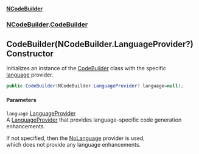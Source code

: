 #### [NCodeBuilder](./index.md 'index')
### [NCodeBuilder](./NCodeBuilder.md 'NCodeBuilder').[CodeBuilder](./NCodeBuilder-CodeBuilder.md 'NCodeBuilder.CodeBuilder')
## CodeBuilder(NCodeBuilder.LanguageProvider?) Constructor
Initializes an instance of the [CodeBuilder](./NCodeBuilder-CodeBuilder.md 'NCodeBuilder.CodeBuilder') class with the specific  
[language](#NCodeBuilder-CodeBuilder-CodeBuilder(NCodeBuilder-LanguageProvider-)-language 'NCodeBuilder.CodeBuilder.CodeBuilder(NCodeBuilder.LanguageProvider?).language') provider.  
```csharp
public CodeBuilder(NCodeBuilder.LanguageProvider? language=null);
```
#### Parameters
<a name='NCodeBuilder-CodeBuilder-CodeBuilder(NCodeBuilder-LanguageProvider-)-language'></a>
`language` [LanguageProvider](./NCodeBuilder-LanguageProvider.md 'NCodeBuilder.LanguageProvider')  
A [LanguageProvider](./NCodeBuilder-LanguageProvider.md 'NCodeBuilder.LanguageProvider') that provides language-specific code generation  
enhancements.  





If not specified, then the [NoLanguage](./NCodeBuilder-LanguageProvider-NoLanguage.md 'NCodeBuilder.LanguageProvider.NoLanguage') provider is used,  
which does not provide any language enhancements.  
  

